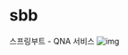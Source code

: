 # sbb
스프링부트 - QNA 서비스
![img](https://user-images.githubusercontent.com/117694148/226504606-ed98d1a8-c6f6-4b04-a81c-741f70b6a1a3.png)
